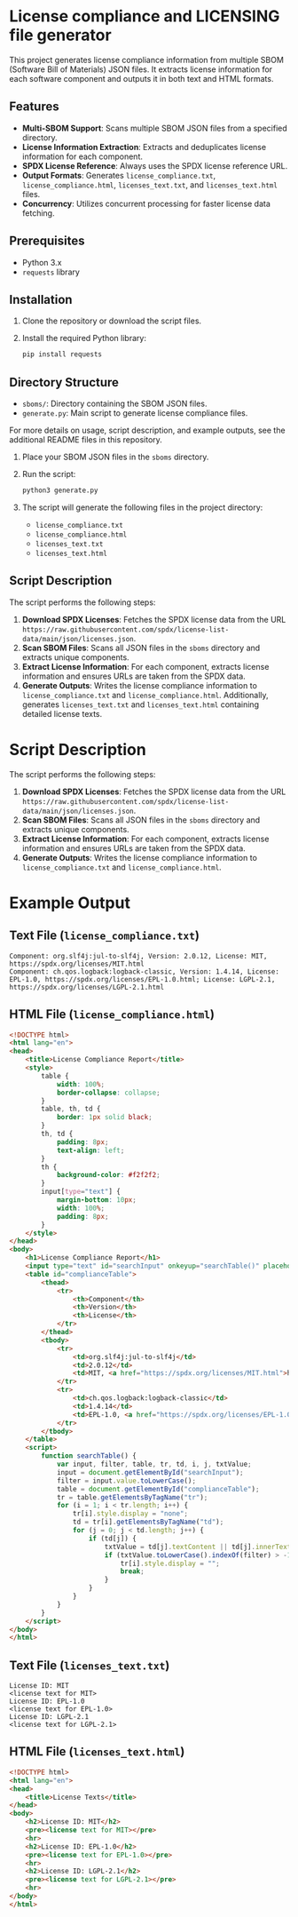 # License compliance and LICENSING file generator

This project generates license compliance information from multiple SBOM (Software Bill of Materials) JSON files. It extracts license information for each software component and outputs it in both text and HTML formats.

## Features

- **Multi-SBOM Support**: Scans multiple SBOM JSON files from a specified directory.
- **License Information Extraction**: Extracts and deduplicates license information for each component.
- **SPDX License Reference**: Always uses the SPDX license reference URL.
- **Output Formats**: Generates `license_compliance.txt`, `license_compliance.html`, `licenses_text.txt`, and `licenses_text.html` files.
- **Concurrency**: Utilizes concurrent processing for faster license data fetching.

## Prerequisites

- Python 3.x
- `requests` library

## Installation

1. Clone the repository or download the script files.
2. Install the required Python library:

    ```bash
    pip install requests
    ```

## Directory Structure

- `sboms/`: Directory containing the SBOM JSON files.
- `generate.py`: Main script to generate license compliance files.

For more details on usage, script description, and example outputs, see the additional README files in this repository.

1. Place your SBOM JSON files in the `sboms` directory.
2. Run the script:

    ```bash
    python3 generate.py
    ```

4. The script will generate the following files in the project directory:
    - `license_compliance.txt`
    - `license_compliance.html`
    - `licenses_text.txt`
    - `licenses_text.html`

## Script Description

The script performs the following steps:

1. **Download SPDX Licenses**: Fetches the SPDX license data from the URL `https://raw.githubusercontent.com/spdx/license-list-data/main/json/licenses.json`.
2. **Scan SBOM Files**: Scans all JSON files in the `sboms` directory and extracts unique components.
3. **Extract License Information**: For each component, extracts license information and ensures URLs are taken from the SPDX data.
4. **Generate Outputs**: Writes the license compliance information to `license_compliance.txt` and `license_compliance.html`. Additionally, generates `licenses_text.txt` and `licenses_text.html` containing detailed license texts.

# Script Description

The script performs the following steps:

1. **Download SPDX Licenses**: Fetches the SPDX license data from the URL `https://raw.githubusercontent.com/spdx/license-list-data/main/json/licenses.json`.
2. **Scan SBOM Files**: Scans all JSON files in the `sboms` directory and extracts unique components.
3. **Extract License Information**: For each component, extracts license information and ensures URLs are taken from the SPDX data.
4. **Generate Outputs**: Writes the license compliance information to `license_compliance.txt` and `license_compliance.html`.

# Example Output
## Text File (`license_compliance.txt`)
```text
Component: org.slf4j:jul-to-slf4j, Version: 2.0.12, License: MIT, https://spdx.org/licenses/MIT.html
Component: ch.qos.logback:logback-classic, Version: 1.4.14, License: EPL-1.0, https://spdx.org/licenses/EPL-1.0.html; License: LGPL-2.1, https://spdx.org/licenses/LGPL-2.1.html
```
## HTML File (`license_compliance.html`)
```html
<!DOCTYPE html>
<html lang="en">
<head>
    <title>License Compliance Report</title>
    <style>
        table {
            width: 100%;
            border-collapse: collapse;
        }
        table, th, td {
            border: 1px solid black;
        }
        th, td {
            padding: 8px;
            text-align: left;
        }
        th {
            background-color: #f2f2f2;
        }
        input[type="text"] {
            margin-bottom: 10px;
            width: 100%;
            padding: 8px;
        }
    </style>
</head>
<body>
    <h1>License Compliance Report</h1>
    <input type="text" id="searchInput" onkeyup="searchTable()" placeholder="Search for components..">
    <table id="complianceTable">
        <thead>
            <tr>
                <th>Component</th>
                <th>Version</th>
                <th>License</th>
            </tr>
        </thead>
        <tbody>
            <tr>
                <td>org.slf4j:jul-to-slf4j</td>
                <td>2.0.12</td>
                <td>MIT, <a href="https://spdx.org/licenses/MIT.html">https://spdx.org/licenses/MIT.html</a></td>
            </tr>
            <tr>
                <td>ch.qos.logback:logback-classic</td>
                <td>1.4.14</td>
                <td>EPL-1.0, <a href="https://spdx.org/licenses/EPL-1.0.html">https://spdx.org/licenses/EPL-1.0.html</a>; LGPL-2.1, <a href="https://spdx.org/licenses/LGPL-2.1.html">https://spdx.org/licenses/LGPL-2.1.html</a></td>
            </tr>
        </tbody>
    </table>
    <script>
        function searchTable() {
            var input, filter, table, tr, td, i, j, txtValue;
            input = document.getElementById("searchInput");
            filter = input.value.toLowerCase();
            table = document.getElementById("complianceTable");
            tr = table.getElementsByTagName("tr");
            for (i = 1; i < tr.length; i++) {
                tr[i].style.display = "none";
                td = tr[i].getElementsByTagName("td");
                for (j = 0; j < td.length; j++) {
                    if (td[j]) {
                        txtValue = td[j].textContent || td[j].innerText;
                        if (txtValue.toLowerCase().indexOf(filter) > -1) {
                            tr[i].style.display = "";
                            break;
                        }
                    }
                }
            }
        }
    </script>
</body>
</html> 
```
## Text File (`licenses_text.txt`)
```text
License ID: MIT
<license text for MIT>
License ID: EPL-1.0
<license text for EPL-1.0>
License ID: LGPL-2.1
<license text for LGPL-2.1>
```
## HTML File (`licenses_text.html`)
```html
<!DOCTYPE html>
<html lang="en">
<head>
    <title>License Texts</title>
</head>
<body>
    <h2>License ID: MIT</h2>
    <pre><license text for MIT></pre>
    <hr>
    <h2>License ID: EPL-1.0</h2>
    <pre><license text for EPL-1.0></pre>
    <hr>
    <h2>License ID: LGPL-2.1</h2>
    <pre><license text for LGPL-2.1></pre>
    <hr>
</body>
</html>
```

